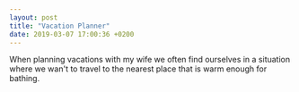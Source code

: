 ```yaml
---
layout: post
title: "Vacation Planner"
date: 2019-03-07 17:00:36 +0200
---
```


<head>
    <script src="http://d3js.org/d3.v4.min.js" charset="utf-8"></script>
</head>

When planning vacations with my wife we often find ourselves in a situation where we wan't to travel to the nearest place that is warm enough for bathing. 

<center><div class="svg-container" id='vacation-planner'></div></center>
<script type='text/javascript'  src='../../../../js/vacation-planner/vacation-planner.js'></script>
